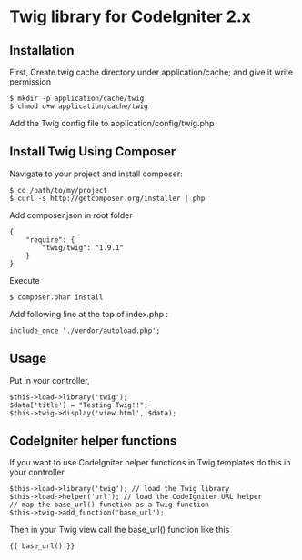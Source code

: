 # Twig library for CodeIgniter 2.x

## Installation

First, Create twig cache directory under application/cache; and
give it write permission
	
    $ mkdir -p application/cache/twig
    $ chmod o+w application/cache/twig

Add the Twig config file to application/config/twig.php


## Install Twig Using Composer

Navigate to your project and install composer:

    $ cd /path/to/my/project
    $ curl -s http://getcomposer.org/installer | php

Add composer.json in root folder

    {
        "require": {
            "twig/twig": "1.9.1"
        }
    }

Execute 

    $ composer.phar install

Add following line at the top of index.php : 
    
    include_once './vendor/autoload.php';



## Usage

Put in your controller,

    $this->load->library('twig');
    $data['title'] = "Testing Twig!!";
    $this->twig->display('view.html', $data);
    
## CodeIgniter helper functions

If you want to use CodeIgniter helper functions in Twig templates do this in
your controller.

    $this->load->library('twig'); // load the Twig library
    $this->load->helper('url'); // load the CodeIgniter URL helper
    // map the base_url() function as a Twig function 
    $this->twig->add_function('base_url'); 

Then in your Twig view call the base_url() function like this

    {{ base_url() }}
